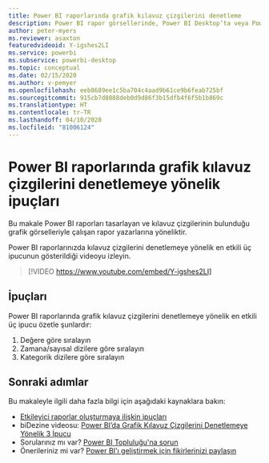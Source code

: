 ```yaml
---
title: Power BI raporlarında grafik kılavuz çizgilerini denetleme
description: Power BI rapor görsellerinde, Power BI Desktop’ta veya Power BI hizmetinde grafik kılavuz çizgilerini denetlemeye yönelik üç ipucu.
author: peter-myers
ms.reviewer: asaxton
featuredvideoid: Y-igshes2LI
ms.service: powerbi
ms.subservice: powerbi-desktop
ms.topic: conceptual
ms.date: 02/15/2020
ms.author: v-pemyer
ms.openlocfilehash: eeb8689ee1c5ba704c4aad9b61ce9b6feab725bf
ms.sourcegitcommit: 915cb7d8088deb0d9d86f3b15dfb4f6f5b1b869c
ms.translationtype: HT
ms.contentlocale: tr-TR
ms.lasthandoff: 04/10/2020
ms.locfileid: "81006124"
---
```

# <a name="tips-to-control-chart-gridlines-in-power-bi-reports"></a>Power BI raporlarında grafik kılavuz çizgilerini denetlemeye yönelik ipuçları

Bu makale Power BI raporları tasarlayan ve kılavuz çizgilerinin bulunduğu grafik görselleriyle çalışan rapor yazarlarına yöneliktir.

Power BI raporlarınızda kılavuz çizgilerini denetlemeye yönelik en etkili üç ipucunun gösterildiği videoyu izleyin.

> [!VIDEO https://www.youtube.com/embed/Y-igshes2LI]

## <a name="tips"></a>İpuçları

Power BI raporlarında grafik kılavuz çizgilerini denetlemeye yönelik en etkili üç ipucu özetle şunlardır:

1. Değere göre sıralayın
1. Zamana/sayısal dizilere göre sıralayın
1. Kategorik dizilere göre sıralayın

## <a name="next-steps"></a>Sonraki adımlar

Bu makaleyle ilgili daha fazla bilgi için aşağıdaki kaynaklara bakın:

- [Etkileyici raporlar oluşturmaya ilişkin ipuçları](../power-bi-reports-tips-and-tricks-for-creating.md)
- biDezine videosu: [Power BI’da Grafik Kılavuz Çizgilerini Denetlemeye Yönelik 3 İpucu](https://www.youtube.com/watch?v=Y-igshes2LI)
- Sorularınız mı var? [Power BI Topluluğu'na sorun](https://community.powerbi.com/)
- Önerileriniz mi var? [Power BI'ı geliştirmek için fikirlerinizi paylaşın](https://ideas.powerbi.com)
